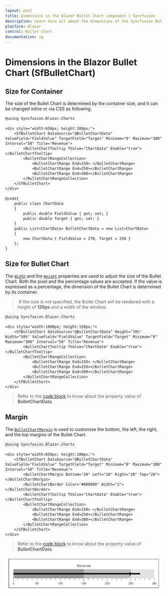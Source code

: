 ```yaml
---
layout: post
title: Dimensions in the Blazor Bullet Chart component | Syncfusion
description: Learn here all about the dimensions of the Syncfusion Bullet Chart (SfBulletChart) component and more.
platform: Blazor
control: Bullet Chart 
documentation: ug
---
```




# Dimensions in the Blazor Bullet Chart (SfBulletChart)

## Size for Container

The size of the Bullet Chart is determined by the container size, and it can be changed inline or via CSS as following.

```cshtml
@using Syncfusion.Blazor.Charts

<div style="width:650px; height:100px;">
    <SfBulletChart DataSource="@BulletChartData" ValueField="FieldValue" TargetField="Target" Minimum="0" Maximum="300" Interval="50" Title="Revenue">
        <BulletChartTooltip TValue="ChartData" Enable="true"></BulletChartTooltip>
        <BulletChartRangeCollection>
            <BulletChartRange End=150> </BulletChartRange>
            <BulletChartRange End=250></BulletChartRange>
            <BulletChartRange End=300></BulletChartRange>
        </BulletChartRangeCollection>
    </SfBulletChart>
</div>

@code{
    public class ChartData
    {
        public double FieldValue { get; set; }
        public double Target { get; set; }
    }
    public List<ChartData> BulletChartData = new List<ChartData>
    {
        new ChartData { FieldValue = 270, Target = 250 }
    };
}
```

## Size for Bullet Chart

The [`Width`](https://help.syncfusion.com/cr/blazor/Syncfusion.Blazor.Charts.SfBulletChart-1.html#Syncfusion_Blazor_Charts_SfBulletChart_1_Width) and the [`Height`](https://help.syncfusion.com/cr/blazor/Syncfusion.Blazor.Charts.SfBulletChart-1.html#Syncfusion_Blazor_Charts_SfBulletChart_1_Height) properties are used to adjust the size of the Bullet Chart. Both the pixel and the percentage values are accepted. If the value is expressed as a percentage, the dimension of the Bullet Chart is determined by its container.

> If the size is not specified, the Bullet Chart will be rendered with a height of **126px** and a width of the window.

```cshtml
@using Syncfusion.Blazor.Charts

<div style="width:1000px; height:150px;">
    <SfBulletChart DataSource="@BulletChartData" Height="70%" Width="50%" ValueField="FieldValue" TargetField="Target" Minimum="0" Maximum="300" Interval="50" Title="Revenue">
        <BulletChartTooltip TValue="ChartData" Enable="true"></BulletChartTooltip>
        <BulletChartRangeCollection>
            <BulletChartRange End=150> </BulletChartRange>
            <BulletChartRange End=250></BulletChartRange>
            <BulletChartRange End=300></BulletChartRange>
        </BulletChartRangeCollection>
    </SfBulletChart>
</div>
```

> Refer to the [code block](#size-for-container) to know about the property value of **BulletChartData**.

## Margin

The [`BulletChartMargin`](https://help.syncfusion.com/cr/blazor/Syncfusion.Blazor.Charts.BulletChartMargin.html) is used to customize the bottom, the left, the right, and the top margins of the Bullet Chart.

```cshtml
@using Syncfusion.Blazor.Charts

<div style="width:650px; height:100px;">
    <SfBulletChart DataSource="@BulletChartData" ValueField="FieldValue" TargetField="Target" Minimum="0" Maximum="300" Interval="50" Title="Revenue">
        <BulletChartMargin Bottom="20" Left="20" Right="20" Top="20"></BulletChartMargin>
        <BulletChartBorder Color="#000000" Width="2"></BulletChartBorder>
        <BulletChartTooltip TValue="ChartData" Enable="true"></BulletChartTooltip>
        <BulletChartRangeCollection>
            <BulletChartRange End=150> </BulletChartRange>
            <BulletChartRange End=250></BulletChartRange>
            <BulletChartRange End=300></BulletChartRange>
        </BulletChartRangeCollection>
    </SfBulletChart>
</div>
```

> Refer to the [code block](#size-for-container) to know about the property value of **BulletChartData**.

![Bullet Chart with Margin](images/margin.png)
